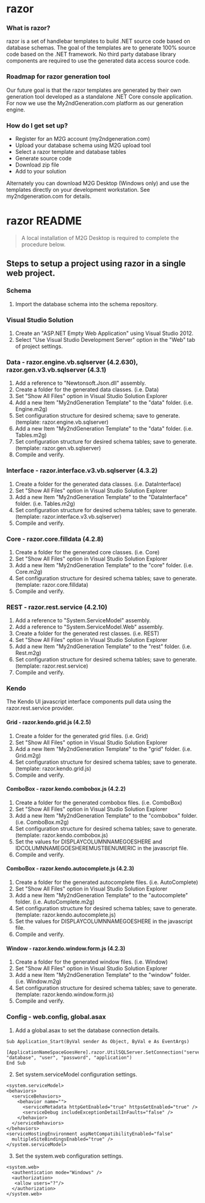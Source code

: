 # razor #

### What is razor?

razor is a set of handlebar templates to build .NET source code based on database schemas.  The goal of the templates are to generate 100% source code based on the .NET framework.  No third party database library components are required to use the generated data access source code.

### Roadmap for razor generation tool

Our future goal is that the razor templates are generated by their own generation tool developed as a standalone .NET Core console application.  For now we use the My2ndGeneration.com platform as our generation engine.

### How do I get set up? ###

* Register for an M2G account (my2ndgeneration.com)
* Upload your database schema using M2G upload tool
* Select a razor template and database tables
* Generate source code
* Download zip file
* Add to your solution

Alternately you can download M2G Desktop (Windows only) and use the templates directly on your development workstation.  See my2ndgeneration.com for details.

# razor README

> A local installation of M2G Desktop is required to complete the procedure below.

## Steps to setup a project using razor in a single web project.

### Schema

1. Import the database schema into the schema repository.

### Visual Studio Solution

1. Create an "ASP.NET Empty Web Application" using Visual Studio 2012.
2. Select "Use Visual Studio Development Server" option in the "Web" tab of project settings.

### Data - razor.engine.vb.sqlserver (4.2.630), razor.gen.v3.vb.sqlserver (4.3.1)

1. Add a reference to "Newtonsoft.Json.dll" assembly.
2. Create a folder for the generated data classes.  (i.e. Data)
3. Set "Show All Files" option in Visual Studio Solution Explorer
4. Add a new Item "My2ndGeneration Template" to the "data" folder.  (i.e. Engine.m2g) 
5. Set configuration structure for desired schema; save to generate.  (template: razor.engine.vb.sqlserver)
6. Add a new Item "My2ndGeneration Template" to the "data" folder.  (i.e. Tables.m2g) 
7. Set configuration structure for desired schema tables; save to generate.  (template: razor.gen.vb.sqlserver)
8. Compile and verify.

### Interface - razor.interface.v3.vb.sqlserver (4.3.2)

1. Create a folder for the generated data classes.  (i.e. DataInterface)
2. Set "Show All Files" option in Visual Studio Solution Explorer
3. Add a new Item "My2ndGeneration Template" to the "DataInterface" folder.  (i.e. Tables.m2g) 
4. Set configuration structure for desired schema tables; save to generate.  (template: razor.interface.v3.vb.sqlserver)
5. Compile and verify.

### Core - razor.core.filldata (4.2.8)

1. Create a folder for the generated core classes.  (i.e. Core)
2. Set "Show All Files" option in Visual Studio Solution Explorer
3. Add a new Item "My2ndGeneration Template" to the "core" folder.  (i.e. Core.m2g) 
4. Set configuration structure for desired schema tables; save to generate.  (template: razor.core.filldata)
5. Compile and verify.

### REST - razor.rest.service (4.2.10)

1. Add a reference to "System.ServiceModel" assembly.
2. Add a reference to "System.ServiceModel.Web" assembly.
3. Create a folder for the generated rest classes.  (i.e. REST)
4. Set "Show All Files" option in Visual Studio Solution Explorer
5. Add a new Item "My2ndGeneration Template" to the "rest" folder.  (i.e. Rest.m2g) 
6. Set configuration structure for desired schema tables; save to generate.  (template: razor.rest.service)
7. Compile and verify.

### Kendo 

The Kendo UI javascript interface components pull data using the razor.rest.service provider.

#### Grid - razor.kendo.grid.js (4.2.5)

1. Create a folder for the generated grid files.  (i.e. Grid)
2. Set "Show All Files" option in Visual Studio Solution Explorer
3. Add a new Item "My2ndGeneration Template" to the "grid" folder.  (i.e. Grid.m2g) 
4. Set configuration structure for desired schema tables; save to generate.  (template: razor.kendo.grid.js)
5. Compile and verify.

#### ComboBox - razor.kendo.combobox.js (4.2.2)

1. Create a folder for the generated combobox files.  (i.e. ComboBox)
2. Set "Show All Files" option in Visual Studio Solution Explorer
3. Add a new Item "My2ndGeneration Template" to the "combobox" folder.  (i.e. ComboBox.m2g) 
4. Set configuration structure for desired schema tables; save to generate.  (template: razor.kendo.combobox.js)
5. Set the values for DISPLAYCOLUMNNAMEGOESHERE and IDCOLUMNNAMEGOESHEREMUSTBENUMERIC in the javascript file.
6. Compile and verify.

#### ComboBox - razor.kendo.autocomplete.js (4.2.3)

1. Create a folder for the generated autocomplete files.  (i.e. AutoComplete)
2. Set "Show All Files" option in Visual Studio Solution Explorer
3. Add a new Item "My2ndGeneration Template" to the "autocomplete" folder.  (i.e. AutoComplete.m2g) 
4. Set configuration structure for desired schema tables; save to generate.  (template: razor.kendo.autocomplete.js)
5. Set the values for DISPLAYCOLUMNNAMEGOESHERE in the javascript file.
6. Compile and verify.

#### Window - razor.kendo.window.form.js (4.2.3)

1. Create a folder for the generated window files.  (i.e. Window)
2. Set "Show All Files" option in Visual Studio Solution Explorer
3. Add a new Item "My2ndGeneration Template" to the "window" folder.  (i.e. Window.m2g) 
4. Set configuration structure for desired schema tables; save to generate.  (template: razor.kendo.window.form.js)
5. Compile and verify.

### Config - web.config, global.asax

1. Add a global.asax to set the database connection details.

``` 
Sub Application_Start(ByVal sender As Object, ByVal e As EventArgs)
  [ApplicationNameSpaceGoesHere].razor.UtilSQLServer.SetConnection("server", "database", "user", "password", "application")
End Sub
```

2. Set system.serviceModel configuration settings.

```
<system.serviceModel>
<behaviors>
  <serviceBehaviors>
    <behavior name="">
      <serviceMetadata httpGetEnabled="true" httpsGetEnabled="true" />
      <serviceDebug includeExceptionDetailInFaults="false" />
    </behavior>
  </serviceBehaviors>
</behaviors>
<serviceHostingEnvironment aspNetCompatibilityEnabled="false"
  multipleSiteBindingsEnabled="true" />
</system.serviceModel>
```

3. Set the system.web configuration settings.

```
<system.web>
  <authentication mode="Windows" />
  <authorization>
   <allow users="?"/>
  </authorization>
</system.web>
```



